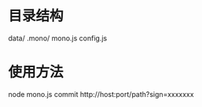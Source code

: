 # 目录结构
data/
.mono/
mono.js
config.js


# 使用方法

node mono.js commit
http://host:port/path?sign=xxxxxxx

